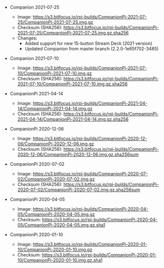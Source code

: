 
- Companion 2021-07-25
  - Image: https://s3.bitfocus.io/rpi-builds/CompanionPi-2021-07-25/CompanionPi-2021-07-25.img.gz
  - Checksum (SHA256): https://s3.bitfocus.io/rpi-builds/CompanionPi-2021-07-25/CompanionPi-2021-07-25.img.gz.sha256
  - Changes:
    - Added support for new 15-button Stream Deck (2021 version)
    - Updated Companion from master branch (2.2.0-1e65f702-3485)

- Companion 2021-07-10

  - Image: https://s3.bitfocus.io/rpi-builds/CompanionPi-2021-07-10/CompanionPi-2021-07-10.img.gz
  - Checksum (SHA256): https://s3.bitfocus.io/rpi-builds/CompanionPi-2021-07-10/CompanionPi-2021-07-10.img.gz.sha256

- CompanionPi 2021-04-14

  - Image: https://s3.bitfocus.io/rpi-builds/CompanionPi-2021-04-14/CompanionPi-2021-04-14.img.gz
  - Checksum (SHA256): https://s3.bitfocus.io/rpi-builds/CompanionPi-2021-04-14/CompanionPi-2021-04-14.img.gz.sha256

- CompanionPi 2020-12-06

  - Image: https://s3.bitfocus.io/rpi-builds/CompanionPi-2020-12-06/CompanionPi-2020-12-06.img.gz
  - Checksum (SHA256): https://s3.bitfocus.io/rpi-builds/CompanionPi-2020-12-06/CompanionPi-2020-12-06.img.gz.sha256sum

- CompanionPi 2020-07-02

  - Image: https://s3.bitfocus.io/rpi-builds/CompanionPi-2020-07-02/CompanionPi-2020-07-02.img.gz
  - Checksum (SHA256): https://s3.bitfocus.io/rpi-builds/CompanionPi-2020-07-02/CompanionPi-2020-07-02.img.gz.sha256sum

- CompanionPi 2020-04-05

  - Image: https://s3.bitfocus.io/rpi-builds/CompanionPi-2020-04-05/CompanionPi-2020-04-05.img.gz
  - Checksum: https://s3.bitfocus.io/rpi-builds/CompanionPi-2020-04-05/CompanionPi-2020-04-05.img.gz.sha1

- CompanionPi 2020-01-10

  - Image: https://s3.bitfocus.io/rpi-builds/CompanionPi-2020-01-10/CompanionPi-2020-01-10.img.gz
  - Checksum: https://s3.bitfocus.io/rpi-builds/CompanionPi-2020-01-10/CompanionPi-2020-01-10.img.gz.sha1
